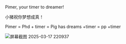 Pimer, your timer to dreamer!

小猪祝你梦想成真！

Pimer = Phd + timer = Pig has dreams +timer = pp +timer

![屏幕截图 2025-03-17 220937](https://github.com/user-attachments/assets/0ddd6f20-09bf-43d1-a541-46b02bbbcae6)
